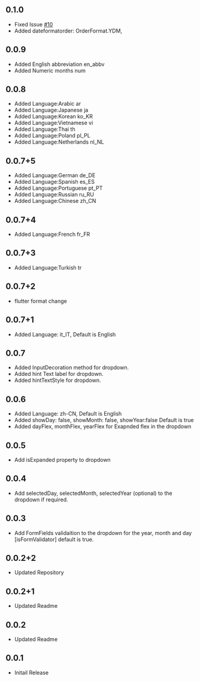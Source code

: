 ## 0.1.0
- Fixed Issue [#10](
 https://github.com/Robertrobinson777/dropdown_date_picker/issues/10) 
- Added dateformatorder: OrderFormat.YDM,

## 0.0.9
- Added English abbreviation en_abbv
- Added Numeric months num

## 0.0.8
- Added Language:Arabic ar
- Added Language:Japanese ja
- Added Language:Korean ko_KR
- Added Language:Vietnamese vi
- Added Language:Thai th
- Added Language:Poland pl_PL
- Added Language:Netherlands nl_NL

## 0.0.7+5

- Added Language:German de_DE
- Added Language:Spanish es_ES
- Added Language:Portuguese pt_PT
- Added Language:Russian ru_RU
- Added Language:Chinese zh_CN
## 0.0.7+4

- Added Language:French fr_FR
## 0.0.7+3

- Added Language:Turkish tr

## 0.0.7+2

- flutter format change

## 0.0.7+1

- Added Language: it_IT, Default is English

## 0.0.7

- Added InputDecoration method for dropdown.
- Added hint Text label for dropdown.
- Added hintTextStyle for dropdown.

## 0.0.6

- Added Language: zh-CN, Default is English
- Added showDay: false, showMonth: false, showYear:false Default is true
- Added dayFlex, monthFlex, yearFlex for Exapnded flex in the dropdown

## 0.0.5

- Add isExpanded property to dropdown

## 0.0.4

- Add selectedDay, selectedMonth, selectedYear (optional) to the dropdown if required.

## 0.0.3

- Add FormFields validaition to the dropdown for the year, month and day [isFormValidator] default is true.

## 0.0.2+2

- Updated Repository

## 0.0.2+1

- Updated Readme

## 0.0.2

- Updated Readme

## 0.0.1

- Initail Release
